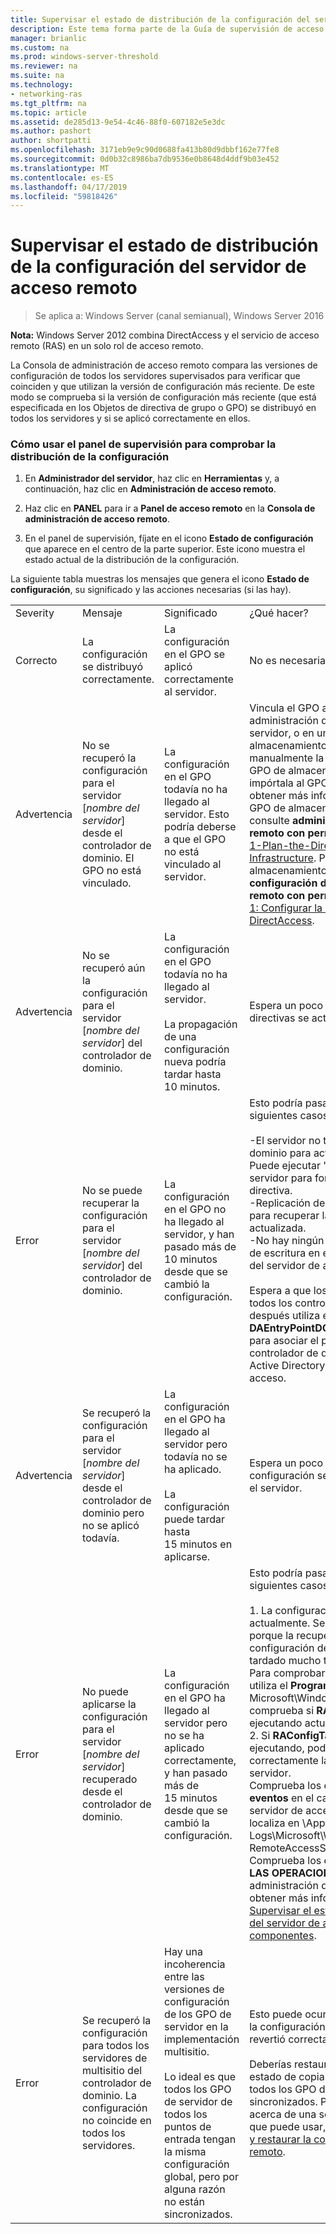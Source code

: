 ```yaml
---
title: Supervisar el estado de distribución de la configuración del servidor de acceso remoto
description: Este tema forma parte de la Guía de supervisión de acceso remoto y las cuentas en Windows Server 2016.
manager: brianlic
ms.custom: na
ms.prod: windows-server-threshold
ms.reviewer: na
ms.suite: na
ms.technology:
- networking-ras
ms.tgt_pltfrm: na
ms.topic: article
ms.assetid: de285d13-9e54-4c46-88f0-607182e5e3dc
ms.author: pashort
author: shortpatti
ms.openlocfilehash: 3171eb9e9c90d0688fa413b80d9dbbf162e77fe8
ms.sourcegitcommit: 0d0b32c8986ba7db9536e0b8648d4ddf9b03e452
ms.translationtype: MT
ms.contentlocale: es-ES
ms.lasthandoff: 04/17/2019
ms.locfileid: "59818426"
---
```

# <a name="monitor-the-configuration-distribution-status-of-the-remote-access-server"></a>Supervisar el estado de distribución de la configuración del servidor de acceso remoto

>Se aplica a: Windows Server (canal semianual), Windows Server 2016

**Nota:** Windows Server 2012 combina DirectAccess y el servicio de acceso remoto (RAS) en un solo rol de acceso remoto.  
  
La Consola de administración de acceso remoto compara las versiones de configuración de todos los servidores supervisados para verificar que coinciden y que utilizan la versión de configuración más reciente. De este modo se comprueba si la versión de configuración más reciente (que está especificada en los Objetos de directiva de grupo o GPO) se distribuyó en todos los servidores y si se aplicó correctamente en ellos.  
  
### <a name="to-use-the-monitoring-dashboard-to-monitor-the-configuration-distribution"></a>Cómo usar el panel de supervisión para comprobar la distribución de la configuración  
  
1.  En **Administrador del servidor**, haz clic en **Herramientas** y, a continuación, haz clic en **Administración de acceso remoto**.  
  
2.  Haz clic en **PANEL** para ir a **Panel de acceso remoto** en la **Consola de administración de acceso remoto**.  
  
3.  En el panel de supervisión, fíjate en el icono **Estado de configuración** que aparece en el centro de la parte superior. Este icono muestra el estado actual de la distribución de la configuración.  
  
La siguiente tabla muestras los mensajes que genera el icono **Estado de configuración**, su significado y las acciones necesarias (si las hay).  
  
|||||  
|-|-|-|-|  
|Severity|Mensaje|Significado|¿Qué hacer?|  
|Correcto|La configuración se distribuyó correctamente.|La configuración en el GPO se aplicó correctamente al servidor.|No es necesaria ninguna acción.|  
|Advertencia|No se recuperó la configuración para el servidor [*nombre del servidor*] desde el controlador de dominio. El GPO no está vinculado.|La configuración en el GPO todavía no ha llegado al servidor. Esto podría deberse a que el GPO no está vinculado al servidor.|Vincula el GPO a un ámbito de administración que esté aplicado al servidor, o en un escenario de GPO de almacenamiento provisional, exporta manualmente la configuración desde el GPO de almacenamiento provisional e impórtala al GPO de producción. Para obtener más información acerca de los GPO de almacenamiento provisional, consulte **administrar GPO de acceso remoto con permisos limitados** en [Step-1-Plan-the-DirectAccess-Infrastructure](../../directaccess/single-server-advanced/Step-1-Plan-the-DirectAccess-Infrastructure.md). Para GPO pasos de almacenamiento provisional, consulte **configuración de GPO de acceso remoto con permisos limitados** en [paso 1: Configurar la infraestructura de DirectAccess](../../directaccess/single-server-advanced/Step-1-Configuring-DirectAccess-Infrastructure.md).|  
|Advertencia|No se recuperó aún la configuración para el servidor [*nombre del servidor*] del controlador de dominio.|La configuración en el GPO todavía no ha llegado al servidor.<br /><br />La propagación de una configuración nueva podría tardar hasta 10 minutos.|Espera un poco más para que las directivas se actualicen en el servidor.|  
|Error|No se puede recuperar la configuración para el servidor [*nombre del servidor*] del controlador de dominio.|La configuración en el GPO no ha llegado al servidor, y han pasado más de 10 minutos desde que se cambió la configuración.|Esto podría pasar en uno de los siguientes casos:<br /><br />-El servidor no tiene conectividad con el dominio para actualizar las directivas. Puede ejecutar "gpupdate /force" en el servidor para forzar una actualización de directiva.<br />-Replicación de GPO podría requerirse para recuperar la configuración actualizada.<br />-No hay ningún controlador de dominio de escritura en el sitio de Active Directory del servidor de acceso remoto.<br /><br />Espera a que los GPO se repliquen en todos los controladores de dominio, y después utiliza el cmdlet **Set-DAEntryPointDC** de Windows PowerShell para asociar el punto de entrada con un controlador de dominio de escritura en Active Directory en el servidor de remoto acceso.|  
|Advertencia|Se recuperó la configuración para el servidor [*nombre del servidor*] desde el controlador de dominio pero no se aplicó todavía.|La configuración en el GPO ha llegado al servidor pero todavía no se ha aplicado.<br /><br />La configuración puede tardar hasta 15 minutos en aplicarse.|Espera un poco más para que la configuración se aplique por completo en el servidor.|  
|Error|No puede aplicarse la configuración para el servidor [*nombre del servidor*] recuperado desde el controlador de dominio.|La configuración en el GPO ha llegado al servidor pero no se ha aplicado correctamente, y han pasado más de 15 minutos desde que se cambió la configuración.|Esto podría pasar en uno de los siguientes casos:<br /><br />1.  La configuración está aplicándose actualmente. Se muestra como error porque la recuperación de la configuración desde el GPO podría haber tardado mucho tiempo.<br />    Para comprobar si este es el motivo, utiliza el **Programador de tareas** para ir a Microsoft\Windows\RemoteAccess y comprueba si **RAConfigTask** se está ejecutando actualmente.<br />2.  Si **RAConfigTask** no se está ejecutando, podría no haber aplicado correctamente la configuración en el servidor.<br />    Comprueba los errores en el **Visor de eventos** en el canal de operaciones del servidor de acceso remoto, que se localiza en \Applications and Services Logs\Microsoft\Windows\RemoteAccess-RemoteAccessServer.<br />    Comprueba los errores en **ESTADO DE LAS OPERACIONES** en la Consola de administración de acceso remoto. Para obtener más información, consulta [Supervisar el estado de las operaciones del servidor de acceso remoto y sus componentes](Monitor-the-operations-status-of-the-Remote-Access-server-and-its-components.md).|  
|Error|Se recuperó la configuración para todos los servidores de multisitio del controlador de dominio. La configuración no coincide en todos los servidores.|Hay una incoherencia entre las versiones de configuración de los GPO de servidor en la implementación multisitio.<br /><br />Lo ideal es que todos los GPO de servidor de todos los puntos de entrada tengan la misma configuración global, pero por alguna razón no están sincronizados.|Esto puede ocurrir cuando un cambio en la configuración generó un error y no se revertió correctamente.<br /><br />Deberías restaurar los GPO desde un estado de copia de seguridad en el que todos los GPO de servidor estén sincronizados. Para obtener información acerca de una secuencia de comandos que puede usar, vea [copia de seguridad y restaurar la configuración de acceso remoto](https://gallery.technet.microsoft.com/Back-up-and-Restore-Remote-e157e6a6).|  
  


